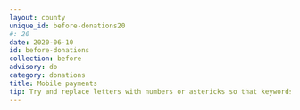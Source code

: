 ```yaml
---
layout: county 
unique_id: before-donations20
#: 20
date: 2020-06-10
id: before-donations
collection: before
advisory: do
category: donations
title: Mobile payments
tip: Try and replace letters with numbers or astericks so that keywords are harder to search. For example, you can put '3' instead of 'E', '1' for 'I', '4' for 'A', and so on.
---
```

